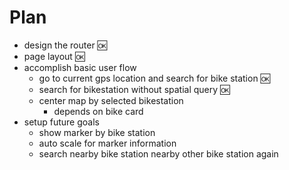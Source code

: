 # Plan
- design the router :ok:
- page layout :ok:
- accomplish basic user flow
  - go to current gps location and search for bike station :ok:
  - search for bikestation without spatial query :ok:
  - center map by selected bikestation
      - depends on bike card
- setup future goals
  - show marker by bike station
  - auto scale for marker information
  - search nearby bike station nearby other bike station again
